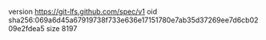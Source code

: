 version https://git-lfs.github.com/spec/v1
oid sha256:069a6d45a67919738f733e636e17151780e7ab35d37269ee7d6cb0209e2fdea5
size 8197
